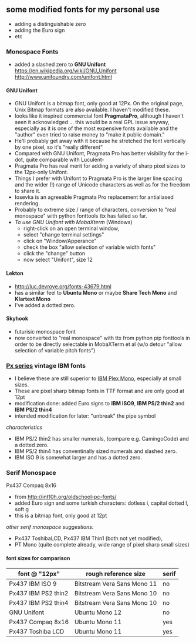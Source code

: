some modified fonts for my personal use
------------------------------------

- adding a distinguishable zero
- adding the Euro sign
- etc


### Monospace Fonts


- added a slashed zero to **GNU Unifont**
  https://en.wikipedia.org/wiki/GNU_Unifont
  http://www.unifoundry.com/unifont.html
#### GNU Unifont 
- GNU Unifont is a bitmap font, only good at 12Px. On the original page, Unix Bitmap formats are also available. I haven't modified these.
- looks like it inspired commercial font **PragmataPro**, although I haven't seen it acknowledged ... 
  this would be a real GPL issue anyway, especially as it is one of the most expensive fonts available
  and the "author" even tried to raise money to "make it public domain."
- He'll probably get away with it because he stretched the font vertically by one pixel, so it's "really different"
- Compared with GNU Unifont, Pragmata Pro has better visibility for the i-dot, quite comparable with Luculent-
- Pragmata Pro has real merit for adding a variety of sharp pixel sizes to the 12px-only Unifont.
- Things I prefer with Unifont to Pragmata Pro is the larger line spacing and the wider (!) range of Unicode characters
  as well as for the freedom to share it.
- Iosevka is an agreeable Pragmata Pro replacement for antialiased rendering.
- Probably to extreme size / range of characters, conversion to "real monospace" with python fonttools ttx has failed so far.
- *To use GNU Unifont with MobaXterm* (Windows)
  - right-click on an open terminal window, 
  - select "change terminal settings" 
  - click on "Window/Apperance"
  - check the box "allow selection of variable width fonts"
  - click the "change" button
  - now select "Unifont", size 12  
   

#### Lekton
- http://luc.devroye.org/fonts-43679.html
- has a similar feel to **Ubuntu Mono** or maybe **Share Tech Mono** and **Klartext Mono**
- I've added a dotted zero.
 
#### Skyhook
- futurisic monospace font
- now converted to "real monospace" with ttx from python pip fonttools 
  in order to be directly selectable in MobaXTerm et al (w/o detour "allow selection of variable pitch fonts")

### [Px series](http://int10h.org/oldschool-pc-fonts/) vintage IBM fonts
- I believe these are still superior to [IBM Plex Mono](https://github.com/IBM/plex), especially at small sizes. 
- These are pixel sharp bitmap fonts in TTF format and are only good at 12pt
- modification done: added Euro signs to **IBM ISO9**, **IBM PS/2 thin2** and **IBM PS/2 thin4** 
- intended modification for later: "unbreak" the pipe symbol

*characteristics*
- IBM PS/2 thin2 has smaller numerals, (compare e.g. CamingoCode) and a dotted zero.
- IBM PS/2 thin4 has conventinally sized numerals and slashed zero. 
- IBM ISO 9 is somewhat larger and has a dotted zero.

### Serif Monospace

Px437 Compaq 8x16
- from http://int10h.org/oldschool-pc-fonts/
- added Euro sign and some turkish characters: dotless i, capital dotted I, soft g
- this is a bitmap font, only good at 12pt

*other serif monospace suggestions:* 
- Px437 ToshibaLCD, Px437 IBM Thin1 (both not yet modified), 
- PT Mono (quite complete already, wide range of pixel sharp small sizes)

#### font sizes for comparison


| font @ "12px"        | rough reference size            | serif |  
| -------------------- | ------------------------------- | ----- |
| Px437 IBM ISO    9   | Bitstream Vera Sans Mono 11     |  no   |
| Px437 IBM PS2 thin2  | Bitstream Vera Sans Mono 10     |  no   |
| Px437 IBM PS2 thin4  | Bitstream Vera Sans Mono 10     |  no   |
| GNU Unifont          | Ubuntu Mono 12                  |  no   |
| Px437 Compaq 8x16    | Ubuntu Mono 11                  |  yes  |
| Px437 Toshiba LCD    | Ubuntu Mono 11	                 |  yes  |
